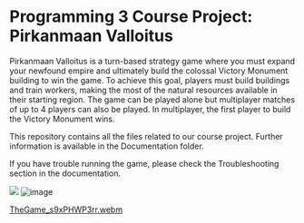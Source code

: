 # Programming 3 Course Project: Pirkanmaan Valloitus

Pirkanmaan Valloitus is a turn-based strategy game where you must expand your newfound empire and ultimately build the colossal Victory Monument building to win the game.
To achieve this goal, players must build buildings and train workers, making the most of the natural resources available in their starting region. 
The game can be played alone but multiplayer matches of up to 4 players can also be played. In multiplayer, the first player to build the Victory Monument wins.

This repository contains all the files related to our course project. Further information is available in the Documentation folder.

If you have trouble running the game, please check the Troubleshooting section in the documentation.


![](https://i.imgur.com/wCa06WM.png?raw=true)
![image](https://user-images.githubusercontent.com/45041362/226400236-e2703534-edcd-4785-bf95-3ff380991fc1.png)

[TheGame_s9xPHWP3rr.webm](https://user-images.githubusercontent.com/45041362/226400768-8c5d8d8f-c7fa-43dd-a735-d6cc1a5b61be.webm)
